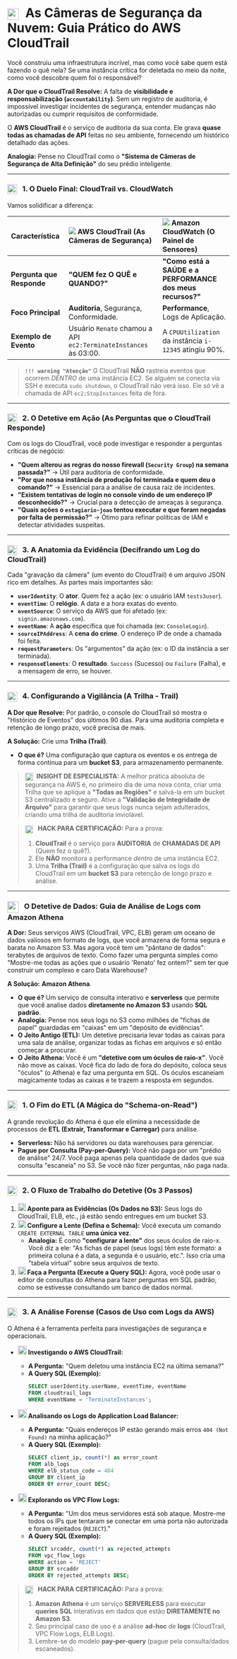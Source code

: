 # <img src="https://api.iconify.design/logos/aws-cloudtrail.svg?color=currentColor" width="26" style="vertical-align:middle; margin-right:8px;" /> As Câmeras de Segurança da Nuvem: Guia Prático do AWS CloudTrail

Você construiu uma infraestrutura incrível, mas como você sabe quem está fazendo o quê nela? Se uma instância crítica for deletada no meio da noite, como você descobre quem foi o responsável?

**A Dor que o CloudTrail Resolve:** A falta de **visibilidade e responsabilização (`accountability`)**. Sem um registro de auditoria, é impossível investigar incidentes de segurança, entender mudanças não autorizadas ou cumprir requisitos de conformidade.

O **AWS CloudTrail** é o serviço de auditoria da sua conta. Ele grava **quase todas as chamadas de API** feitas no seu ambiente, fornecendo um histórico detalhado das ações.

**Analogia:** Pense no CloudTrail como o **"Sistema de Câmeras de Segurança de Alta Definição"** do seu prédio inteligente.

---

### <img src="https://api.iconify.design/mdi/compare-horizontal.svg?color=currentColor" width="22" style="vertical-align:middle; margin-right:8px;" /> 1. O Duelo Final: CloudTrail vs. CloudWatch

Vamos solidificar a diferença:

| Característica | <img src="https://api.iconify.design/logos/aws-cloudtrail.svg" /> AWS CloudTrail (As Câmeras de Segurança) | <img src="https://api.iconify.design/logos/aws-cloudwatch.svg" /> Amazon CloudWatch (O Painel de Sensores) |
| :--- | :--- | :--- |
| **Pergunta que Responde** | **"QUEM fez O QUÊ e QUANDO?"** | **"Como está a SAÚDE e a PERFORMANCE dos meus recursos?"** |
| **Foco Principal**| **Auditoria**, Segurança, Conformidade. | **Performance**, Logs de Aplicação. |
| **Exemplo de Evento**| Usuário `Renato` chamou a API `ec2:TerminateInstances` às 03:00. | A `CPUUtilization` da instância `i-12345` atingiu 90%. |

> **`!!! warning "Atenção"`**
> O CloudTrail **NÃO** rastreia eventos que ocorrem *DENTRO* de uma instância EC2. Se alguém se conecta via SSH e executa `sudo shutdown`, o CloudTrail não verá isso. Ele só vê a chamada de API `ec2:StopInstances` feita de fora.

---

### <img src="https://api.iconify.design/mdi/account-search-outline.svg?color=currentColor" width="22" style="vertical-align:middle; margin-right:8px;" /> 2. O Detetive em Ação (As Perguntas que o CloudTrail Responde)

Com os logs do CloudTrail, você pode investigar e responder a perguntas críticas de negócio:

* **"Quem alterou as regras do nosso firewall (`Security Group`) na semana passada?"** -> Útil para auditoria de conformidade.
* **"Por que nossa instância de produção foi terminada e quem deu o comando?"** -> Essencial para a análise de causa raiz de incidentes.
* **"Existem tentativas de login no console vindo de um endereço IP desconhecido?"** -> Crucial para a detecção de ameaças à segurança.
* **"Quais ações o `estagiario-joao` tentou executar e que foram negadas por falta de permissão?"** -> Ótimo para refinar políticas de IAM e detectar atividades suspeitas.

---

### <img src="https://api.iconify.design/mdi/file-document-outline.svg?color=currentColor" width="22" style="vertical-align:middle; margin-right:8px;" /> 3. A Anatomia da Evidência (Decifrando um Log do CloudTrail)

Cada "gravação da câmera" (um evento do CloudTrail) é um arquivo JSON rico em detalhes. As partes mais importantes são:

* **`userIdentity`**: O **ator**. Quem fez a ação (ex: o usuário IAM `tests3user`).
* **`eventTime`**: O **relógio**. A data e a hora exatas do evento.
* **`eventSource`**: O serviço da AWS que foi afetado (ex: `signin.amazonaws.com`).
* **`eventName`**: A **ação** específica que foi chamada (ex: `ConsoleLogin`).
* **`sourceIPAddress`**: A **cena do crime**. O endereço IP de onde a chamada foi feita.
* **`requestParameters`**: Os "argumentos" da ação (ex: o ID da instância a ser terminada).
* **`responseElements`**: O **resultado**. `Success` (Sucesso) ou `Failure` (Falha), e a mensagem de erro, se houver.

---

### <img src="https://api.iconify.design/mdi/cctv.svg?color=currentColor" width="22" style="vertical-align:middle; margin-right:8px;" /> 4. Configurando a Vigilância (A Trilha - Trail)

**A Dor que Resolve:** Por padrão, o console do CloudTrail só mostra o "Histórico de Eventos" dos últimos 90 dias. Para uma auditoria completa e retenção de longo prazo, você precisa de mais.

**A Solução:** Crie uma **Trilha (Trail)**.
* **O que é?** Uma configuração que captura os eventos e os entrega de forma contínua para um **bucket S3**, para armazenamento permanente.
> **<img src="https://api.iconify.design/mdi/lightbulb-on-outline.svg?color=currentColor" width="18" style="vertical-align:middle; margin-right:5px;" /> INSIGHT DE ESPECIALISTA:** A melhor prática absoluta de segurança na AWS é, no primeiro dia de uma nova conta, criar uma Trilha que se aplique a **"Todas as Regiões"** e salvá-la em um bucket S3 centralizado e seguro. Ative a **"Validação de Integridade de Arquivo"** para garantir que seus logs nunca sejam adulterados, criando uma trilha de auditoria inviolável.

> **<img src="https://api.iconify.design/mdi/star-four-points.svg?color=currentColor" width="18" style="vertical-align:middle; margin-right:8px;" /> HACK PARA CERTIFICAÇÃO:** Para a prova:
> 1.  **CloudTrail** é o serviço para **AUDITORIA** de **CHAMADAS DE API** (Quem fez o quê?).
> 2.  Ele **NÃO** monitora a performance *dentro* de uma instância EC2.
> 3.  Uma **Trilha (Trail)** é a configuração que salva os logs do CloudTrail em um **bucket S3** para retenção de longo prazo e análise.

---

### <img src="https://api.iconify.design/logos/aws-athena.svg?color=currentColor" width="26" style="vertical-align:middle; margin-right:8px;" /> O Detetive de Dados: Guia de Análise de Logs com Amazon Athena

**A Dor:** Seus serviços AWS (CloudTrail, VPC, ELB) geram um oceano de dados valiosos em formato de logs, que você armazena de forma segura e barata no Amazon S3. Mas agora você tem um "pântano de dados": terabytes de arquivos de texto. Como fazer uma pergunta simples como "Mostre-me todas as ações que o usuário 'Renato' fez ontem?" sem ter que construir um complexo e caro Data Warehouse?

**A Solução:** **Amazon Athena**.

* **O que é?** Um serviço de consulta interativo e **serverless** que permite que você analise dados **diretamente no Amazon S3** usando **SQL padrão**.
* **Analogia:** Pense nos seus logs no S3 como milhões de "fichas de papel" guardadas em "caixas" em um "depósito de evidências".
* **O Jeito Antigo (ETL):** Um detetive precisaria levar todas as caixas para uma sala de análise, organizar todas as fichas em arquivos e só então começar a procurar.
* **O Jeito Athena:** Você é um **"detetive com um óculos de raio-x"**. Você não move as caixas. Você fica do lado de fora do depósito, coloca seus "óculos" (o Athena) e faz uma pergunta em SQL. Os óculos escaneiam magicamente todas as caixas e te trazem a resposta em segundos.

---

### <img src="https://api.iconify.design/mdi/creation.svg?color=currentColor" width="22" style="vertical-align:middle; margin-right:8px;" /> 1. O Fim do ETL (A Mágica do "Schema-on-Read")

A grande revolução do Athena é que ele elimina a necessidade de processos de **ETL (Extrair, Transformar e Carregar)** para análise.

* **Serverless:** Não há servidores ou data warehouses para gerenciar.
* **Pague por Consulta (Pay-per-Query):** Você não paga por um "prédio de análise" 24/7. Você paga apenas pela quantidade de dados que sua consulta "escaneia" no S3. Se você não fizer perguntas, não paga nada.

---

### <img src="https://api.iconify.design/mdi/format-list-numbered.svg?color=currentColor" width="22" style="vertical-align:middle; margin-right:8px;" /> 2. O Fluxo de Trabalho do Detetive (Os 3 Passos)

1.  **<img src="https://api.iconify.design/logos/aws-s3.svg?color=currentColor" width="18" /> Aponte para as Evidências (Os Dados no S3):** Seus logs do CloudTrail, ELB, etc., já estão sendo entregues em um bucket S3.
2.  **<img src="https://api.iconify.design/mdi/table.svg?color=currentColor" width="18" /> Configure a Lente (Defina o Schema):** Você executa um comando `CREATE EXTERNAL TABLE` **uma única vez**.
    * **Analogia:** É como **"configurar a lente"** dos seus óculos de raio-x. Você diz a ele: "As fichas de papel (seus logs) têm este formato: a primeira coluna é a data, a segunda é o usuário, etc.". Isso cria uma "tabela virtual" sobre seus arquivos de texto.
3.  **<img src="https://api.iconify.design/mdi/comment-question-outline.svg?color=currentColor" width="18" /> Faça a Pergunta (Execute a Query SQL):** Agora, você pode usar o editor de consultas do Athena para fazer perguntas em SQL padrão, como se estivesse consultando um banco de dados normal.

---

### <img src="https://api.iconify.design/mdi/magnify-scan.svg?color=currentColor" width="22" style="vertical-align:middle; margin-right:8px;" /> 3. A Análise Forense (Casos de Uso com Logs da AWS)

O Athena é a ferramenta perfeita para investigações de segurança e operacionais.

* **<img src="https://api.iconify.design/logos/aws-cloudtrail.svg?color=currentColor" width="20" /> Investigando o AWS CloudTrail:**
    * **A Pergunta:** "Quem deletou uma instância EC2 na última semana?"
    * **A Query SQL (Exemplo):**
        ```sql
        SELECT userIdentity.userName, eventTime, eventName
        FROM cloudtrail_logs
        WHERE eventName = 'TerminateInstances';
        ```

* **<img src="https://api.iconify.design/logos/aws-elb.svg?color=currentColor" width="20" /> Analisando os Logs do Application Load Balancer:**
    * **A Pergunta:** "Quais endereços IP estão gerando mais erros `404 (Not Found)` na minha aplicação?"
    * **A Query SQL (Exemplo):**
        ```sql
        SELECT client_ip, count(*) as error_count
        FROM alb_logs
        WHERE elb_status_code = 404
        GROUP BY client_ip
        ORDER BY error_count DESC;
        ```

* **<img src="https://api.iconify.design/logos/aws-vpc.svg?color=currentColor" width="20" /> Explorando os VPC Flow Logs:**
    * **A Pergunta:** "Um dos meus servidores está sob ataque. Mostre-me todos os IPs que tentaram se conectar em uma porta não autorizada e foram rejeitados (`REJECT`)."
    * **A Query SQL (Exemplo):**
        ```sql
        SELECT srcaddr, count(*) as rejected_attempts
        FROM vpc_flow_logs
        WHERE action = 'REJECT'
        GROUP BY srcaddr
        ORDER BY rejected_attempts DESC;
        ```

> **<img src="https://api.iconify.design/mdi/star-four-points.svg?color=currentColor" width="18" style="vertical-align:middle; margin-right:8px;" /> HACK PARA CERTIFICAÇÃO:** Para a prova:
> 1.  **Amazon Athena** é um serviço **SERVERLESS** para executar **queries SQL** interativas em dados que estão **DIRETAMENTE no Amazon S3**.
> 2.  Seu principal caso de uso é a análise **ad-hoc** de **logs** (CloudTrail, VPC Flow Logs, ELB Logs).
> 3.  Lembre-se do modelo **pay-per-query** (pague pela consulta/dados escaneados).

